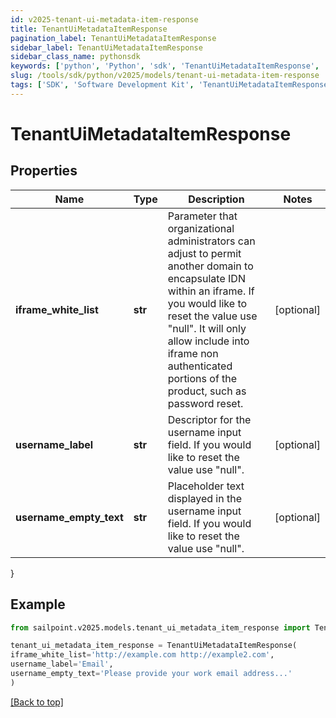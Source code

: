 ```yaml
---
id: v2025-tenant-ui-metadata-item-response
title: TenantUiMetadataItemResponse
pagination_label: TenantUiMetadataItemResponse
sidebar_label: TenantUiMetadataItemResponse
sidebar_class_name: pythonsdk
keywords: ['python', 'Python', 'sdk', 'TenantUiMetadataItemResponse', 'V2025TenantUiMetadataItemResponse'] 
slug: /tools/sdk/python/v2025/models/tenant-ui-metadata-item-response
tags: ['SDK', 'Software Development Kit', 'TenantUiMetadataItemResponse', 'V2025TenantUiMetadataItemResponse']
---
```


# TenantUiMetadataItemResponse


## Properties

Name | Type | Description | Notes
------------ | ------------- | ------------- | -------------
**iframe_white_list** | **str** | Parameter that organizational administrators can adjust to permit another domain to encapsulate IDN within an iframe. If you would like to reset the value use \"null\". It will only allow include into iframe non authenticated portions of the product, such as password reset. | [optional] 
**username_label** | **str** | Descriptor for the username input field. If you would like to reset the value use \"null\". | [optional] 
**username_empty_text** | **str** | Placeholder text displayed in the username input field. If you would like to reset the value use \"null\". | [optional] 
}

## Example

```python
from sailpoint.v2025.models.tenant_ui_metadata_item_response import TenantUiMetadataItemResponse

tenant_ui_metadata_item_response = TenantUiMetadataItemResponse(
iframe_white_list='http://example.com http://example2.com',
username_label='Email',
username_empty_text='Please provide your work email address...'
)

```
[[Back to top]](#) 

